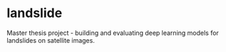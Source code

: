 # landslide
Master thesis project - building and evaluating deep learning models for landslides on satellite images.
